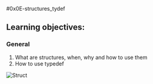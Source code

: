 #0x0E-structures_tydef
## Learning objectives:  
### General  

1. What are structures, when, why and how to use them  
2. How to use typedef  

![Struct](https://www.pexels.com/photo/grayscale-photography-of-scafoldings-53176/)



